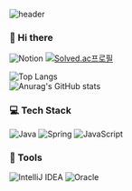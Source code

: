 <div>
  
![header](https://capsule-render.vercel.app/api?type=slice&color=F8E2CF&height=300&section=header&text=HyunjeongJang&fontSize=70)
  
  
### 👋 Hi there

![Notion](https://img.shields.io/badge/Notion-%23000000.svg?style=flat-squareslogo=notion&logoColor=white)
[![Solved.ac프로필](http://mazassumnida.wtf/api/mini/generate_badge?boj=ahhhaaah)](https://solved.ac/ahhhaaah)
  
![Top Langs](https://github-readme-stats.vercel.app/api/top-langs/?username=JangHyunJeong&layout=compact&theme=dracula)  
![Anurag's GitHub stats](https://github-readme-stats.vercel.app/api?username=HyunjeongJang&show_icons=true&theme=radical)

### 💻 Tech Stack
![Java](https://img.shields.io/badge/java-%23ED8B00.svg?style=flat-squares&logo=java&logoColor=white)
![Spring](https://img.shields.io/badge/spring-%236DB33F.svg?style=flat-squares&logo=spring&logoColor=white)
![JavaScript](https://img.shields.io/badge/javascript-%23323330.svg?style=flat-squares&logo=javascript&logoColor=%23F7DF1E)


### 🔨 Tools
![IntelliJ IDEA](https://img.shields.io/badge/IntelliJIDEA-000000.svg?style=flat-squares&logo=intellij-idea&logoColor=white)
![Oracle](https://img.shields.io/badge/Oracle-F80000?style=flat-squares&logo=oracle&logoColor=white)

<br>



</div>





<!--



-->

<!--
**HyunjeongJang/HyunjeongJang** is a ✨ _special_ ✨ repository because its `README.md` (this file) appears on your GitHub profile.

Here are some ideas to get you started:

- 🔭 I’m currently working on ...
- 🌱 I’m currently learning ...
- 👯 I’m looking to collaborate on ...
- 🤔 I’m looking for help with ...
- 💬 Ask me about ...
- 📫 How to reach me: ...
- 😄 Pronouns: ...
- ⚡ Fun fact: ...
-->
